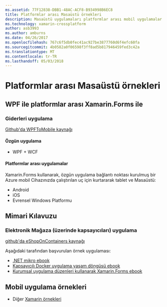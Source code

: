 ```yaml
---
ms.assetid: 77F12838-DBB1-48AC-ACF8-B934998B6EC8
title: Platformlar arası Masaüstü örnekleri
description: Masaüstü uygulamaları platformlar arası mobil uygulamalar için bağlantı noktası kurulmuş.
ms.technology: xamarin-crossplatform
author: asb3993
ms.author: amburns
ms.date: 04/26/2017
ms.openlocfilehash: 767c6f5db0fec41ac927be3877760d6f4efc60fa
ms.sourcegitcommit: 4b0582a0f06598f3ff8ad5b817946459fed3c42a
ms.translationtype: MT
ms.contentlocale: tr-TR
ms.lasthandoff: 05/03/2018
---
```

# <a name="cross-platform-desktop-samples"></a>Platformlar arası Masaüstü örnekleri

## <a name="wpf-to-cross-platform-with-xamarinforms"></a>WPF ile platformlar arası Xamarin.Forms ile

### <a name="expenses-app"></a>Giderleri uygulama

[Github'da WPFToMobile kaynağı](https://github.com/nishanil/WPFToMobile)

#### <a name="original-app"></a>Özgün uygulama

* WPF + WCF

#### <a name="cross-platform-apps"></a>Platformlar arası uygulamalar

Xamarin.Forms kullanarak, özgün uygulama bağlantı noktası kurulmuş bir Azure mobil Cihazınızda çalıştırılan uç için kurtararak tablet ve Masaüstü:

* Android
* iOS
* Evrensel Windows Platformu

## <a name="architecture-guidance"></a>Mimari Kılavuzu

### <a name="eshop-on-containers-app"></a>Elektronik Mağaza (üzerinde kapsayıcıları) uygulama

[github'da eShopOnContainers kaynağı](https://github.com/dotnet-architecture/eShopOnContainers)

Aşağıdaki tarafından başvurulan örnek uygulaması:

* [.NET mikro ebook](https://aka.ms/microservicesebook)
* [Kapsayıcılı Docker uygulama yaşam döngüsü ebook](https://aka.ms/dockerlifecycleebook)
* [Kurumsal uygulama düzenleri kullanarak Xamarin.Forms ebook](~/xamarin-forms/enterprise-application-patterns/index.md)

## <a name="mobile-app-samples"></a>Mobil uygulama örnekleri

* Diğer [Xamarin örnekleri](https://developer.xamarin.com/samples/)
